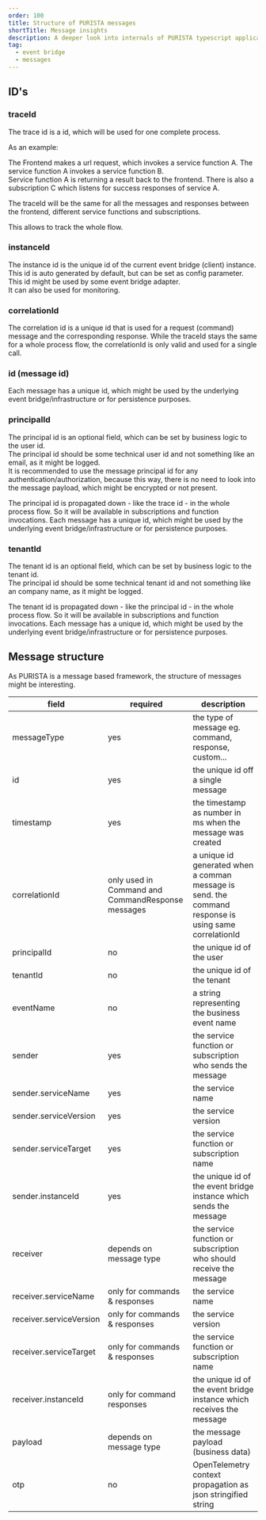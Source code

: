 ```yaml
---
order: 100
title: Structure of PURISTA messages
shortTitle: Message insights
description: A deeper look into internals of PURISTA typescript application backend framework.
tag:
  - event bridge
  - messages
---
```


## ID's

### traceId

The trace id is a id, which will be used for one complete process.

As an example:

The Frontend makes a url request, which invokes a service function A. The service function A invokes a service function B.  
Service function A is returning a result back to the frontend. There is also a subscription C which listens for success responses of service A.

The traceId will be the same for all the messages and responses between the frontend, different service functions and subscriptions.

This allows to track the whole flow.

### instanceId

The instance id is the unique id of the current event bridge (client) instance. This id is auto generated by default, but can be set as config parameter.
This id might be used by some event bridge adapter.  
It can also be used for monitoring.

### correlationId

The correlation id is a unique id that is used for a request (command) message and the corresponding response. While the traceId stays the same for a whole process flow, the correlationId is only valid and used for a single call.

### id (message id)

Each message has a unique id, which might be used by the underlying event bridge/infrastructure or for persistence purposes.

### principalId

The principal id is an optional field, which can be set by business logic to the user id.  
The principal id should be some technical user id and not something like an email, as it might be logged.  
It is recommended to use the message principal id for any authentication/authorization, because this way, there is no need to look into the message payload, which might be encrypted or not present.

The principal id is propagated down - like the trace id - in the whole process flow. So it will be available in subscriptions and function invocations. Each message has a unique id, which might be used by the underlying event bridge/infrastructure or for persistence purposes.

### tenantId

The tenant id is an optional field, which can be set by business logic to the tenant id.  
The principal id should be some technical tenant id and not something like an company name, as it might be logged.  

The tenant id is propagated down - like the principal id - in the whole process flow. So it will be available in subscriptions and function invocations. Each message has a unique id, which might be used by the underlying event bridge/infrastructure or for persistence purposes.

## Message structure

As PURISTA is a message based framework, the structure of messages might be interesting.

| field | required | description |
|---|---|---|
|messageType|yes|the type of message eg. command, response, custom...|
|id|yes|the unique id off a single message|
|timestamp|yes|the timestamp as number in ms when the message was created|
|correlationId|only used in Command and CommandResponse messages|a unique id generated when a comman message is send. the command response is using same correlationId|
|principalId|no|the unique id of the user|
|tenantId|no|the unique id of the tenant|
|eventName|no|a string representing the business event name|
|sender|yes|the service function or subscription who sends the message|
|sender.serviceName|yes|the service name|
|sender.serviceVersion|yes|the service version|
|sender.serviceTarget|yes|the service function or subscription name|
|sender.instanceId|yes|the unique id of the event bridge instance which sends the message|
|receiver|depends on message type|the service function or subscription who should receive the message|
|receiver.serviceName|only for commands & responses|the service name|
|receiver.serviceVersion|only for commands & responses|the service version|
|receiver.serviceTarget|only for commands & responses|the service function or subscription name|
|receiver.instanceId|only for command responses|the unique id of the event bridge instance which receives the message|
|payload|depends on message type|the message payload (business data)|
|otp|no|OpenTelemetry context propagation as json stringified string|

